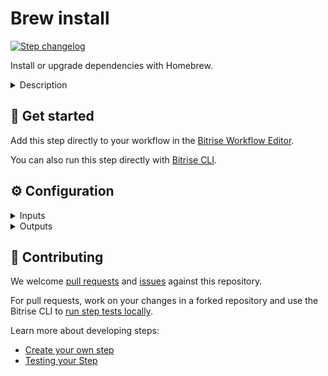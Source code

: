 # Brew install

[![Step changelog](https://shields.io/github/v/release/bitrise-steplib/steps-brew-install?include_prereleases&label=changelog&color=blueviolet)](https://github.com/bitrise-steplib/steps-brew-install/releases)

Install or upgrade dependencies with Homebrew.

<details>
<summary>Description</summary>

Install or upgrade dependencies using Homebrew, a package manager for MacOS.

### Configuring the Step

Homebrew defines the available packages as formulae. Our Step needs the name of the Homebrew formulae you want to use, either specified as a step input, or from a Brewfile in the project's source.

To specify formulae in the step configuration

1. In the **Formula name** input, put the name of the formula you want to download.
1. In the **Upgrade formula?** input, set the default behavior for previously installed packages. If the input is set to `yes`, the Step will call `brew reinstall` to upgrade them to the latest version.
1. In the **Brew install/reinstall options** input, you can set additional flags for the `brew install` or `brew reinstall` commands.

For the possible options, see [Homebrew's documentation](https://docs.brew.sh/Manpage#install-options-formulacask).

Alternatively you can install formulae using a Brewfile

1. Add a `Brewfile` to the root of the project's source. For the format of the Brewfile, see the [Homebrew Bundle documentation](https://github.com/Homebrew/homebrew-bundle#usage)
1. Set the **Use a Brewfile to install packages?** input to "yes".
1. (optional) Set the **Path to the Brewfile** input if it is not in the root of the project's source

### Useful links

- [Homebrew documentation](https://docs.brew.sh/Manpage)

### Related Steps

- [Run yarn command](https://www.bitrise.io/integrations/steps/yarn)
- [Run npm command](https://www.bitrise.io/integrations/steps/npm)
</details>

## 🧩 Get started

Add this step directly to your workflow in the [Bitrise Workflow Editor](https://devcenter.bitrise.io/steps-and-workflows/steps-and-workflows-index/).

You can also run this step directly with [Bitrise CLI](https://github.com/bitrise-io/bitrise).

## ⚙️ Configuration

<details>
<summary>Inputs</summary>

| Key | Description | Flags | Default |
| --- | --- | --- | --- |
| `packages` | Name of the formulas to install. Multiple formulas can be specified by separating them with a space, e.g. `git-lfs sqlite pipx`  This input must be specified when `use_brewfile` is `no` |  |  |
| `upgrade` | If set to `"yes"`, the step will upgrade the defined packages by calling `brew reinstall [options] [packages]` command. Otherwise the step calls `brew install [options] [packages]`.  |  | `yes` |
| `upgrade_dependents` | If set to `no`, the step won't upgrade other **installed packages** that depend on the package to be installed.  This helps predictability and install times, but sometimes could cause problems with existing installed packages if they are not compatible with the newly installed package (Homebrew is an evergreen package manager by design). More information is available [here](https://docs.brew.sh/FAQ#why-does-brew-upgrade-formula-or-brew-install-formula-also-upgrade-a-bunch-of-other-stuff) and [here](https://docs.brew.sh/Manpage#install-options-formulacask-).  If you experience a broken package, set this input to `yes`.  This input controls the `HOMEBREW_NO_INSTALLED_DEPENDENTS_CHECK` env var.  |  | `no` |
| `use_brewfile` | If set to `"yes"`, the step will install packages in the Brewfile by running `brew bundle`. If no Brewfile path is set, it assumes a Brewfile exists in the current directory.  |  | `no` |
| `brewfile_path` | If set, `use_brewfile` must be set to `yes`. Path must end with `Brewfile`  |  |  |
| `options` | Flags to pass to the brew install/reinstall command. `brew install/reinstall [options] [packages]`  |  |  |
| `verbose_log` | Should the step print more detailed log? | required | `no` |
</details>

<details>
<summary>Outputs</summary>
There are no outputs defined in this step
</details>

## 🙋 Contributing

We welcome [pull requests](https://github.com/bitrise-steplib/steps-brew-install/pulls) and [issues](https://github.com/bitrise-steplib/steps-brew-install/issues) against this repository.

For pull requests, work on your changes in a forked repository and use the Bitrise CLI to [run step tests locally](https://devcenter.bitrise.io/bitrise-cli/run-your-first-build/).

Learn more about developing steps:

- [Create your own step](https://devcenter.bitrise.io/contributors/create-your-own-step/)
- [Testing your Step](https://devcenter.bitrise.io/contributors/testing-and-versioning-your-steps/)

